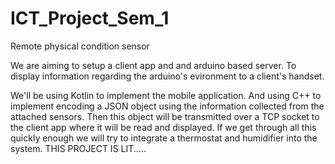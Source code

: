 # ICT_Project_Sem_1
Remote physical condition sensor

We are aiming to setup a client app and and arduino based server.
To display information regarding the arduino's evironment to a client's handset.

We'll be using Kotlin to implement the mobile application.
And using C++ to implement encoding a JSON object using the information collected from the attached sensors. Then this object will be transmitted over a TCP socket to the client app where it will be read and displayed.
If we get through all this quickly enough we will try to integrate a thermostat and humidifier into the system.
THIS PROJECT IS LIT.....
